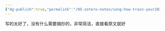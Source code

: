 ```yaml
---
{"dg-publish":true,"permalink":"/05-zotero-notes/song-how-train-your2021/","title":"How to train your energy-based models","noteIcon":"","created":"2025-05-31T01:52","updated":"2025-07-01T11:57"}
---
```


写的太好了，没有什么需要摘抄的，非常简洁，直接看原文就好
